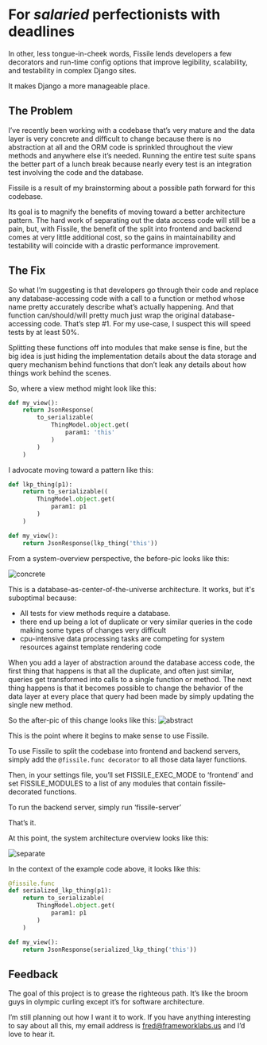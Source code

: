 # For *salaried* perfectionists with deadlines
In other, less tongue-in-cheek words, Fissile lends developers a few decorators
and run-time config options that improve legibility, scalability, and testability
in complex Django sites.

It makes Django a more manageable place.

## The Problem
I’ve recently been working with a codebase that’s very mature and the data layer
is very concrete and difficult to change because there is no abstraction at all
and the ORM code is sprinkled throughout the view methods and anywhere else it’s
needed.  Running the entire test suite spans the better part of a lunch break
because nearly every test is an integration test involving the code and the 
database.

Fissile is a result of my brainstorming about a possible path forward for this 
codebase.

Its goal is to magnify the benefits of moving toward a better architecture 
pattern.  The hard work of separating out the data access code will still be a 
pain, but, with Fissile, the benefit of the split into frontend and backend comes 
at very little additional cost, so the gains in maintainability and testability 
will coincide with a drastic performance improvement.

## The Fix
So what I’m suggesting is that developers go through their code and replace any 
database-accessing code with a call to a function or method whose name pretty 
accurately describe what’s actually happening.  And that function can/should/will 
pretty much just wrap the original database-accessing code.  That’s step #1.  For 
my use-case, I suspect this will speed tests by at least 50%.

Splitting these functions off into modules that make  sense is fine, but the big 
idea is just hiding the implementation details about the data storage and query 
mechanism behind functions that don’t leak any details about how things work 
behind the scenes.

So, where a view method might look like this:
```python
def my_view():
    return JsonResponse(
        to_serializable(
            ThingModel.object.get(
                param1: 'this'
            )
        )
    )
```
I advocate moving toward a pattern like this:
```python
def lkp_thing(p1):
    return to_serializable((
        ThingModel.object.get(
            param1: p1
        )
    )

def my_view():
    return JsonResponse(lkp_thing('this'))
```

From a system-overview perspective, the before-pic looks like this:

![concrete](https://github.com/FredAtLandMetrics/django-fissile/blob/master/static/images/concrete.png?raw=true "Concrete Data Layer Architecture")

This is a database-as-center-of-the-universe architecture.  It works, but it's suboptimal because:

* All tests for view methods require a database.
* there end up being a lot of duplicate or very similar queries in the code making some types of changes very difficult
* cpu-intensive data processing tasks are competing for system resources against template rendering code

When you add a layer of abstraction around the database access code, the first thing that happens is that all the
duplicate, and often just similar, queries get transformed into calls to a single function or method.  The next thing
happens is that it becomes possible to change the behavior of the data layer at every place that query
had been made by simply updating the single new method.

So the after-pic of this change looks like this:
![abstract](https://github.com/FredAtLandMetrics/django-fissile/blob/master/static/images/abstract.png?raw=true "Abstracted Data Layer Architecture")

This is the point where it begins to make sense to use Fissile.

To use Fissile to split the codebase into frontend and backend servers, simply add the 
`@fissile.func decorator` to all those data layer functions.

Then, in your settings file, you’ll set FISSILE_EXEC_MODE to ‘frontend’ and set 
FISSILE_MODULES to a list of any modules that contain fissile-decorated functions.

To run the backend server, simply run ‘fissile-server’

That’s it.

At this point, the system architecture overview looks like this:

![separate](https://github.com/FredAtLandMetrics/django-fissile/blob/master/static/images/separate.png?raw=true "Separated Data Layer Architecture")

In the context of the example code above, it looks like this:

```python
@fissile.func
def serialized_lkp_thing(p1):
    return to_serializable(
        ThingModel.object.get(
            param1: p1
        )
    )

def my_view():
    return JsonResponse(serialized_lkp_thing('this'))
```

## Feedback
The goal of this project is to grease the righteous path.  It’s like the broom guys
 in olympic curling except it’s for software architecture.
 
I’m still planning out how I want it to work.  If you have anything interesting to 
say about all this, my email address is fred@frameworklabs.us and I’d love to hear 
it.
